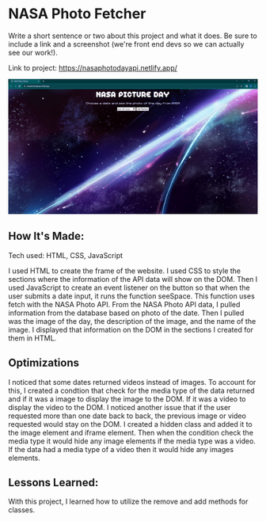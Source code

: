 # NASA Photo Fetcher
Write a short sentence or two about this project and what it does. Be sure to include a link and a screenshot (we're front end devs so we can actually see our work!).

Link to project: https://nasaphotodayapi.netlify.app/

![NASA Photo Fetcher Gif](assets/img/NASA-Photo-Fetcher.gif)

## How It's Made:

Tech used: HTML, CSS, JavaScript

I used HTML to create the frame of the website. I used CSS to style the sections where the information of the API data will show on the DOM. Then I used JavaScript to create an event listener on the button so that when the user submits a date input, it runs the function seeSpace. This function uses fetch with the NASA Photo API. From the NASA Photo API data, I pulled information from the database based on photo of the date. Then I pulled was the image of the day, the description of the image, and the name of the image. I displayed that information on the DOM in the sections I created for them in HTML. 


## Optimizations

I noticed that some dates returned videos instead of images. To account for this, I created a condtion that check for the media type of the data returned and if it was a image to display the image to the DOM. If it was a video to display the video to the DOM. I noticed another issue that if the user requested more than one date back to back, the previous image or video requested would stay on the DOM. I created a hidden class and added it to the image element and iframe element. Then when the condition check the media type it would hide any image elements if the media type was a video. If the data had a media type of a video then it would hide any images elements. 

## Lessons Learned:

With this project, I learned how to utilize the remove and add methods for classes.